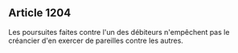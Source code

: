 Article 1204
----
Les poursuites faites contre l'un des débiteurs n'empêchent pas le créancier
d'en exercer de pareilles contre les autres.
